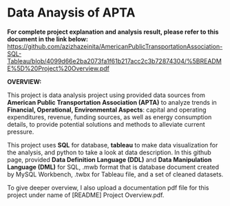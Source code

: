 # Data Anaysis of APTA

**For complete project explanation and analysis result, please refer to this document in the link below:**
https://github.com/azizhazeinita/AmericanPublicTransportationAssociation-SQL-Tableau/blob/4099d66e2ba2073fa1f61b217acc2c3b72874304/%5BREADME%5D%20Project%20Overview.pdf

**OVERVIEW:**

This project is data analysis project using provided data sources from **American Public Transportation Association (APTA)** to analyze trends in **Financial, Operational, Environmental Aspects**: capital and operating expenditures, revenue, funding sources, as well as energy consumption details, to provide potential solutions and methods to alleviate current pressure.

This project uses **SQL** for database, **tableau** to make data visualization for the analysis, and python to take a look at data description. In this github page, provided **Data Definition Language (DDL)** and **Data Manipulation Language (DML)** for SQL, .mwb format that is database document created by MySQL Workbench, .twbx for Tableau file, and a set of cleaned datasets.

To give deeper overview, I also upload a documentation pdf file for this project under name of [README] Project Overview.pdf.
